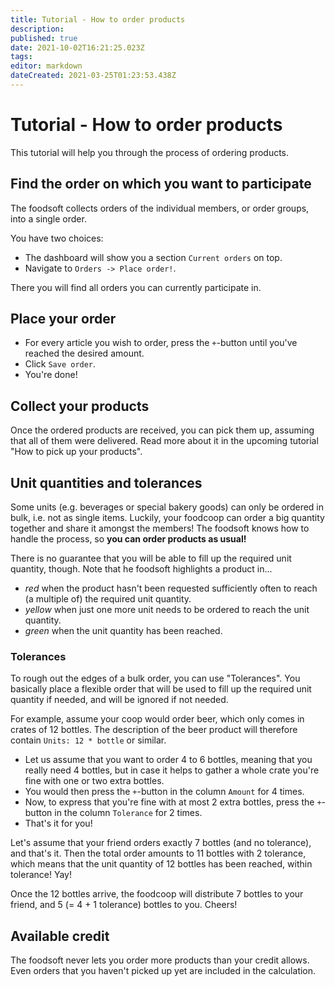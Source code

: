 ```yaml
---
title: Tutorial - How to order products
description: 
published: true
date: 2021-10-02T16:21:25.023Z
tags: 
editor: markdown
dateCreated: 2021-03-25T01:23:53.438Z
---
```


# Tutorial - How to order products
This tutorial will help you through the process of ordering products.

## Find the order on which you want to participate
The foodsoft collects orders of the individual members, or order groups, into a single order.

You have two choices:
- The dashboard will show you a section `Current orders` on top.
- Navigate to `Orders -> Place order!`.

There you will find all orders you can currently participate in.

## Place your order
- For every article you wish to order, press the `+`-button until you've reached the desired amount.
- Click `Save order`.
- You're done!

## Collect your products
Once the ordered products are received, you can pick them up, assuming that all of them were delivered. Read more about it in the upcoming tutorial "How to pick up your products".

## Unit quantities and tolerances
Some units (e.g. beverages or special bakery goods) can only be ordered in bulk, i.e. not as single items. Luckily, your foodcoop can order a big quantity together and share it amongst the members! The foodsoft knows how to handle the process, so **you can order products as usual!**

There is no guarantee that you will be able to fill up the required unit quantity, though. Note that he foodsoft highlights a product in...
- *red* when the product hasn't been requested sufficiently often to reach (a multiple of) the required unit quantity.
- *yellow* when just one more unit needs to be ordered to reach the unit quantity.
- *green* when the unit quantity has been reached.

### Tolerances
To rough out the edges of a bulk order, you can use "Tolerances". You basically place a flexible order that will be used to fill up the required unit quantity if needed, and will be ignored if not needed.

For example, assume your coop would order beer, which only comes in crates of 12 bottles. The description of the beer product will therefore contain `Units: 12 * bottle` or similar.
- Let us assume that you want to order 4 to 6 bottles, meaning that you really need 4 bottles,   but in case it helps to gather a whole crate you're fine with one or two extra bottles.
- You would then press the `+`-button in the column `Amount` for 4 times.
- Now, to express that you're fine with at most 2 extra bottles, press the `+`-button in the column `Tolerance` for 2 times.
- That's it for you!

Let's assume that your friend orders exactly 7 bottles (and no tolerance), and that's it. Then the total order amounts to 11 bottles with 2 tolerance, which means that the unit quantity of 12 bottles has been reached, within tolerance! Yay!

Once the 12 bottles arrive, the foodcoop will distribute 7 bottles to your friend, and 5 (= 4 + 1 tolerance) bottles to you. Cheers!

## Available credit
The foodsoft never lets you order more products than your credit allows. Even orders that you haven't picked up yet are included in the calculation.